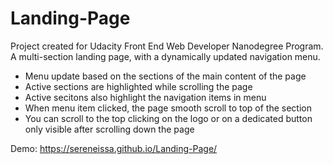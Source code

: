 # Landing-Page

Project created for Udacity Front End Web Developer Nanodegree Program. A multi-section landing page, with a dynamically updated navigation menu.

- Menu update based on the sections of the main content of the page
- Active sections are highlighted while scrolling the page
- Active secitons also highlight the navigation items in menu
- When menu item clicked, the page smooth scroll to top of the section
- You can scroll to the top clicking on the logo or on a dedicated button only visible after scrolling down the page

Demo: 
https://sereneissa.github.io/Landing-Page/ 
